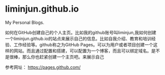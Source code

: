 liminjun.github.io
==================

My Personal Blogs.

如何在GitHub创建自己的个人主页。比如我的github账号叫liminjun,我如何创建一个liminjun.github.io的站点来展示自己的信息。比如自我介绍、教育和培训经验、工作经验等。github称之为GitHub Pages。可以为用户或者项目创建一个这样的网站。而且通过配置和搭建，可以配置为一个博客，而且可以绑定域名。是不是很棒，那么你也赶紧创建一个主页吧。来展示自己

参考网址：
https://pages.github.com/

